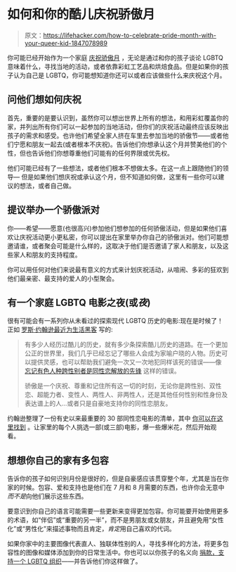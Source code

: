 # 如何和你的酷儿庆祝骄傲月

> 原文：<https://lifehacker.com/how-to-celebrate-pride-month-with-your-queer-kid-1847078989>

你可能已经开始作为一个家庭 [庆祝骄傲月](https://lifehacker.com/how-to-celebrate-pride-month-as-a-family-1843828132) ，无论是通过和你的孩子谈论 LGBTQ 意味着什么，寻找当地的活动，或者依靠彩虹工艺品和烘焙食品。但是如果你的孩子认为自己是 LGBTQ，你可能想知道你还可以或者应该做些什么来庆祝这个月。



## 问他们想如何庆祝

首先，重要的是要认识到，虽然你可以想出世界上所有的想法，和用彩虹覆盖你的家，并列出所有你们可以一起参加的当地活动，但你们的庆祝活动最终应该反映出孩子的需求和感受。也许他们希望全家人挤在车里去参加当地的骄傲节——或者他们宁愿和朋友一起去(或者根本不庆祝)。告诉他们你想承认这个月并赞美他们的个性，但也告诉他们你想尊重他们可能有的任何界限或优先权。

他们可能已经有了一些想法，或者他们根本不想做太多。在这一点上跟随他们的领导— 但是如果他们想庆祝或承认这个月，但不知道如何做，这里有一些你可以建议的想法，或者自己做。

## 提议举办一个骄傲派对

你——希望——愿意(也很高兴)参加他们想参加的任何骄傲活动，但是如果他们喜欢让庆祝活动更小更私密，你可以提出在家里举办你自己的骄傲派对。他们可能想邀请谁，或者聚会可能是什么样的，这取决于他们是否邀请了家人和朋友，以及这些家人和朋友的支持程度。

你可以用任何对他们来说最有意义的方式来计划庆祝活动，从喧闹、多彩的狂欢到他们最亲密、最支持的爱人的小型聚会。

## 有一个家庭 LGBTQ 电影之夜(或*夜*)

很有可能会有一系列你从未看过的探索现代 LGBTQ 历史的电影:现在是时候了！正如 [罗斯·约翰逊最近为生活黑客](https://lifehacker.com/30-movies-that-explore-the-spectrum-queer-history-1847003358) 写的:

> 有多少人经历过酷儿的历史，就有多少条探索酷儿历史的道路。在一个更加公正的世界里，我们几乎已经忘记了哪些人会成为家喻户晓的人物。历史可以提供灵感，也可以帮助我们避免一次又一次地犯同样该死的错误——像 [忘记有色人种跨性别者是同性恋解放的先锋](https://lifehacker.com/the-history-of-pride-month-celebrations-1835301088) 这样的错误。
> 
> 骄傲是一个庆祝、尊重和记住所有这一切的时刻，无论你是跨性别、双性恋、超能力者、变性人、两性人、非两性人，还是其他任何性别和性身份及表达谱上的人...或者只是自豪地支持你的同性恋朋友。

约翰逊整理了一份有史以来最重要的 30 部同性恋电影的清单，其中 [你可以在这里找到](https://lifehacker.com/30-movies-that-explore-the-spectrum-queer-history-1847003358) 。让家里的每个人挑选一部(或三部)电影，爆一些爆米花，然后开始观看。

## 想想你自己的家有多包容

告诉你的孩子如何识别月份是很好的，但是自豪感应该贯穿整个年，尤其是当在你家的时候。包容、爱和支持也是他们在 7 月和 8 月需要的东西，也许你会无意中*而不是*向他们展示这些东西。

要意识到你自己的语言可能需要一些更新来变得更加包容。你可能要开始使用更多的术语，如“伴侣”或“重要的另一半”，而不是男朋友或女朋友，并且避免用“女性化”或“男性化”来描述事物而且肯定，*肯定*用自己喜欢的代词。

如果你家中的主要图像代表直人、独联体性别的人，寻找多样化的方法，将更多包容性的图像和媒体添加到你的日常生活中。你也可以以你孩子的名义向 [捐款，支持一个 LGBTQ 组织](https://www.everyaction.com/blog/10-awesome-lgbtq-organizations-support)——并告诉他们你这样做了。